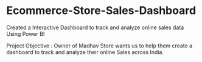 # Ecommerce-Store-Sales-Dashboard
Created a Interactive Dashboard to track and analyze online sales data Using Power BI

Project Objective : Owner of Madhav Store wants us to help them create a dashboard to track and analyze their online Sales across India.
